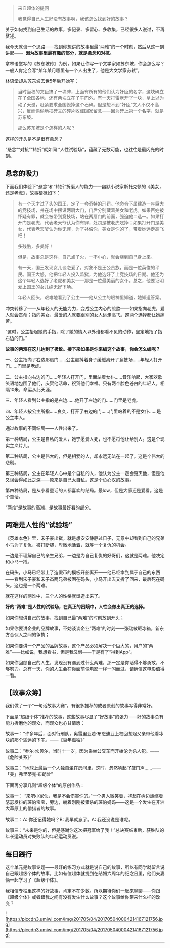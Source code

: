 > 来自超体的提问
> 
> 我觉得自己人生好没有故事啊，我该怎么找到好的故事？

关于如何找到自己生活的故事，多记录、多留心、多收集，已经很多人说过，不再赘述。

我今天就谈一个思路——找到你想讲的故事里最“两难”的一个时刻，然后从这一刻讲起——  **因为故事里最有趣的部分，就是悬念和对抗。**

拿林语堂写的《苏东坡传》为例，如果让你写一个文学家如苏东坡，你会怎么写？一般人肯定会写“某年某月哪里有一个人出生了，他是大文学家苏轼”。

林语堂却从苏东坡去世5年后开始写：

> 当时当权的文臣搞了一块碑，上面有所有的他们认为奸臣的名字，这块碑立在了全国各地，还有两块立在了午门外。有一天打雷劈开了一块，皇上以为动了天谴，赶紧要求全国毁掉这个石碑。但是想不到“奸臣”文人不仅不高兴，反而偷偷地把碑文的碎片收藏回家留念——因为碑上第一个名字，就是苏东坡。
> 
> 
> 
> 那么苏东坡是个怎样的人呢？

这样的开头是不是很有悬念？

“悬念”“对抗”“转折”就如同 “人性试验场”，蕴藏了无数可能，也往往是最闪光的时刻。

## 悬念的吸力

下面我们体验下“悬念”和“转折”折磨人的能力——幽默小说家斯托克顿的《美女，还是老虎》，故事梗概如下：

> 有一个天才过了头的国王，定了一套奇特的刑罚。他命令下属建造一座巨大的竞技场，并在场中摆设两扇大门，门后分别藏着美女和老虎。如果百姓被怀疑有罪，就会被带到竞技场，站在两扇门的前面，强迫他二选一。如果打开门是老虎，代表老天爷认为你有罪，处罚是被老虎吃掉；如果打开门是美女，代表老天爷认为你无罪，为了补偿你，美女是你的了，带着她远走高飞吧！
> 
> 
> 
> 多残酷，多美好！
> 
> 
> 
> 但是，故事总是这样，自己点了火，一不小心，就会烧到自己身上来。
> 
> 
> 
> 有一天，国王发现女儿谈恋爱了，对象不是王公贵族，而是一位英俊的平民。国王大怒，他把年轻人投入监狱，为他选好了上竞技场的日期。他还为这个年轻人选好了老虎和美女——那是一位最美丽的女仆。总之，他要证明爱上国王的女儿绝无好下场。
> 
> 
> 
> 年轻人回头，艰难地看到了公主——他从公主的眼神里知道，她知道答案。

冲突转移了——从年轻人的无能为力，变成公主内心的煎熬——如果指向老虎，爱人就会丧命；指向美女，最爱的人就要跟别的女人远走高飞。这两个选择都让她痛苦。

“这时，公主抬起她的手指，除了她的情人以外谁都看不见的动作，坚定地指了指右边的门。”

 **故事的两难在这儿达到了极致。接下来如果是你来编这个故事，你会怎么编呢？** 

一、公主指向了右边那扇门......公主颤抖着身子缓缓离开了竞技场......年轻人打开门......门里是老虎。

二、公主指向右边的门......年轻人打开门，里面站着女仆……音乐响起，大家欢歌笑语地包围了他们，庆贺他活命，祝贺他们幸福。只有两个脸色苍白的年轻人，相隔10米，命运从此天涯。

三、年轻人看到公主指的是右边......他开了左边的门......门里是老虎。

四、年轻人按公主所指......良久，打开了右边的门......门里站着的不是女仆......是公主本人。

通过故事的不同结局——人性出来了。

第一种结局，公主是自私的爱人，她宁愿爱人死，也不愿将他让给别人。这是个现实主义片儿。

第二种结局，公主是伟大的，但是相爱的人，却永远无法在一起了。这是个伟大的悲剧。

第三种结局，公主在年轻人心中是个自私的人，他认为公主一定会毁灭他，但是他又误会得如此之深——原来是自己太自私。这是个负心汉的故事。

第四种结局，是从小看童话的人都喜欢的结局。最low，但是大家还是爱看。这是个童话。

“两难”是故事的高潮，是故事最好看的部分。

## 两难是人性的“试验场”

《英雄本色》里，宋子豪出狱，就是想安安静静过日子，无意中却看到自己的兄弟小马为了复仇，被打断腿，卑微地活着，就等一个复仇的机会。

一边是不理解自己的亲生兄弟，一边是为自己复仇的好哥们，这就是两难。他决定和小马一搏。

在码头，小马已经带上了造假币的模板开船离开——他已经拿到属于自己的东西——看到宋子豪和宋子杰两兄弟被困在码头，小马开出去又折了回来，最后死在码头。这也是一个两难。

就在这样的两难中，三个人的性格就塑造出来了。

 **好的“两难”是人性的试验场，在真正的困境中，人性会做出真正的选择。**

如果你想讲自己的故事，找到自己最“两难”的时刻放到开头；

如果你要讲企业的品牌故事，不妨谈谈企业“两难”的时刻——张瑞敏砸冰箱，新东方合伙人之间的争执；

如果你要讲一个产品的品牌故事，这个产品必须解决一个巨大的，用户的“两难”——比如说，我想看书，但是我又懒——于是有了“得到App”。

如果你回顾自己的人生，发现没有遇到过什么两难，那一定是你活得不够勇敢，不够努力。总有一天，你的人生会在你面前像电影一样一闪而过，请确信这电影值得一看。

## 【故事众筹】

我们做了一个“一句话故事大赛”。有很多推荐的或者原创的故事写得非常好。

下面是“超级个体”推荐的故事，这些故事尽显了“好故事”的张力——好的故事总有能力折磨他的观众，而观众也心甘情愿：

故事一：“许多年后，面对行刑队，奥雷里亚若·布恩迪亚上校回想起父亲带他看冰块的那个遥远的下午。——《百年孤独》”

故事二：“乔尔·坎贝尔，当时十一岁，因为乘坐公交车而开始沦为杀人犯。——《危险关系》”

故事三：“地球上最后一个人独自坐在房间里，这时，忽然响起了敲门声……——「美」弗里蒂克·布朗曾”

下面再分享几则“超级个体”的原创作品：

故事一： “来吧小家伙，我是不会伤害你的。”一个男人微笑着，抱起在树边蜷缩着瑟瑟发抖的斑豹宝宝，旁边，躺着刚刚被猎杀的斑豹妈妈——这是一个发生在非洲大草原上的偷猎者的故事。

故事二：A: 你还记得她吗？B: 我早就忘了。A: 我还没说是谁呢。

故事三：“未来是你的，但是感谢你这次把冠军给了我！”总决赛结束后，获胜队的年长运动员对失败队的年轻运动员说。

## 每日践行

这个单元是故事专题——最好的练习方式就是说自己的故事，所以有同学就留言说自己跟超级个体的故事，比如有位超体就提到在结婚六周年的纪念日里，他们夫妻俩一起学习了《超级个体》。

我相信专栏里这样的好故事，肯定不在少数。所以期待你们一起来聊聊——你跟《超级个体》或者跟我之间有没有发生什么故事？这个故事给你带来什么样的改变？

![https://piccdn3.umiwi.com/img/201705/04/201705040004214167121756.jpg](https://piccdn3.umiwi.com/img/201705/04/201705040004214167121756.jpg)

---
